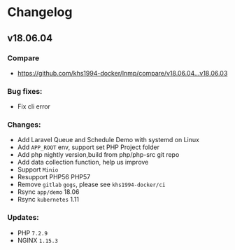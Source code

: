 # Changelog

## v18.06.04

### Compare

* https://github.com/khs1994-docker/lnmp/compare/v18.06.04...v18.06.03

### Bug fixes:

* Fix cli error

### Changes:

* Add Laravel Queue and Schedule Demo with systemd on Linux
* Add `APP_ROOT` env, support set PHP Project folder
* Add php nightly version,build from php/php-src git repo
* Add data collection function, help us improve
* Support `Minio`
* Resupport PHP56 PHP57
* Remove `gitlab` `gogs`, please see `khs1994-docker/ci`
* Rsync `app/demo` 18.06
* Rsync `kubernetes` 1.11

### Updates:

* PHP `7.2.9`
* NGINX `1.15.3`
